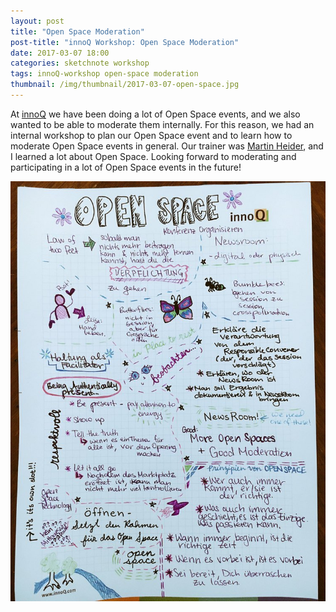 ```yaml
---
layout: post
title: "Open Space Moderation"
post-title: "innoQ Workshop: Open Space Moderation"
date: 2017-03-07 18:00
categories: sketchnote workshop
tags: innoQ-workshop open-space moderation
thumbnail: /img/thumbnail/2017-03-07-open-space.jpg
---
```


At [innoQ](https://innoq.com) we have been doing a lot of Open Space events, and we also wanted to be able to moderate them internally. For this reason, we had an internal workshop to plan our Open Space event and to learn how to moderate Open Space events in general. Our trainer was [Martin Heider](https://twitter.com/martinheider), and I learned a lot about Open Space. Looking forward to moderating and participating in a lot of Open Space events in the future!

![Open Space](/img/2017-03-07-open-space.jpg "Open Space")

